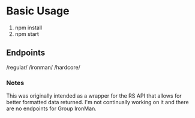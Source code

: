 # Basic Usage

1. npm install
2. npm start

## Endpoints

/regular/<playername>
/ironman/<playername>
/hardcore/<playername>

### Notes

This was originally intended as a wrapper for the RS API that allows for better formatted data returned. I'm not continually working on it and there are no endpoints for Group IronMan.
